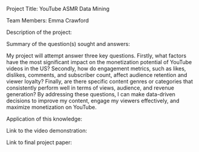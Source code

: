 Project Title: YouTube ASMR Data Mining

Team Members: Emma Crawford

Description of the project: 

Summary of the question(s) sought and answers:

My project will attempt answer three key questions. Firstly, what factors have the most significant impact on the monetization potential of YouTube videos in the US? Secondly, how do engagement metrics, such as likes, dislikes, comments, and subscriber count, affect audience retention and viewer loyalty? Finally, are there specific content genres or categories that consistently perform well in terms of views, audience, and revenue generation? By addressing these questions, I can make data-driven decisions to improve my content, engage my viewers effectively, and maximize monetization on YouTube.

Application of this knowledge: 

Link to the video demonstration:

Link to final project paper: 

